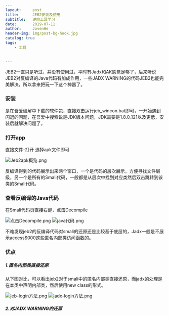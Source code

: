 ```yaml
---
layout:     post
title:      JEB2安装及使用
subtitle:   逆向工具学习
date:       2019-07-11
author:     JovenHe
header-img: img/post-bg-hook.jpg
catalog: true
tags:
    - 工具
    

---
```


JEB2一直只是听过，并没有使用过，平时有Jadx和AK感觉足够了，后来听说JEB2对反编译的Java代码有加成作用，一些JADX WARNING的代码JEB2也能完美解决，所以拿来把玩一下这个神器了。

### 安装

是在吾爱破解中下载的软件包，直接双击运行jeb_wincon.bat即可，一开始遇到闪退的问题，在吾爱中搜索说是JDK版本问题，JDK需要是1.8.0_121以及更低，安装后就解决问题了。

### 打开app

直接文件-打开 选择apk文件即可

<img src="https://i.loli.net/2019/07/12/5d28240e59ff897388.png" alt="Jeb2apk概览.png" title="Jeb2apk概览.png" />

反编译得到的代码展示出来两个窗口，一个是代码的层次展示，方便寻找文件层级，另一个是所有的Smali代码，一般都是从层次中找到对应类然后双击跳转到该类的Smali代码。

### 查看反编译的Java代码

在Smali代码页直接右键，点击Decompile

<img src="https://i.loli.net/2019/07/12/5d282589aeb5e10622.png" alt="点击Decompile.png" title="点击Decompile.png" />

<img src="https://i.loli.net/2019/07/12/5d283c401b42d54625.png" alt="java代码.png" title="java代码.png" />

不难发现jeb2的反编译代码对smali的还原还是比较基于底层的，Jadx一般是不展示access$000这些匿名内部类访问函数的。

### 优点

##### 1.匿名内部类直接还原

从下图对比，可以看出jeb2对于smali中的匿名内部类直接还原，而jadx的处理是在本类中声明内部类，然后使用new class的形式。

<img src="https://i.loli.net/2019/07/12/5d28645399e5914959.png" alt="jeb-login方法.png" title="jeb-login方法.png" />

<img src="https://i.loli.net/2019/07/12/5d28645387d2b15253.png" alt="jadx-login方法.png" title="jadx-login方法.png" />

##### 2.对JADX WARNING的还原

